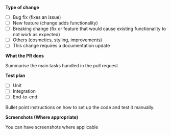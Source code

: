 **Type of change**

- [ ] Bug fix (fixes an issue)
- [ ] New feature (change adds functionality)
- [ ] Breaking change (fix or feature that would cause existing functionality to not work as expected)
- [ ] Others (cosmetics, styling, improvements)
- [ ] This change requires a documentation update

**What the PR does**

Summarise the main tasks handled in the pull request

**Test plan**

- [ ] Unit
- [ ] Integration
- [ ] End-to-end

Bullet point instructions on how to set up the code and test it manually.

**Screenshots (Where appropriate)**

You can have screenshots where applicable
